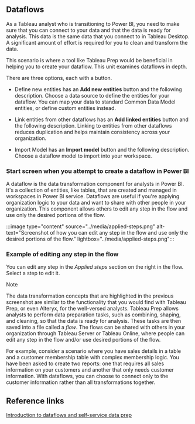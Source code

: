 ## Dataflows

As a Tableau analyst who is transitioning to Power BI, you need to make sure that you can connect to your data and that the data is ready for analysis. This data is the same data that you connect to in Tableau Desktop. A significant amount of effort is required for you to clean and transform the data.

This scenario is where a tool like Tableau Prep would be beneficial in helping you to create your dataflow. This unit examines dataflows in depth.

There are three options, each with a button.

- Define new entities has an **Add new entities** button and the following description. Choose a data source to define the entities for your dataflow. You can map your data to standard Common Data Model entities, or define custom entities instead.

- Link entities from other dataflows has an **Add linked entities** button and the following description. Linking to entities from other dataflows reduces duplication and helps maintain consistency across your organization.

- Import Model has an **Import model** button and the following description. Choose a dataflow model to import into your workspace.

### Start screen when you attempt to create a dataflow in Power BI

A dataflow is the data transformation component for analysts in Power BI. It's a collection of entities, like tables, that are created and managed in workspaces in Power BI service. Dataflows are useful if you're applying organization logic to your data and want to share with other people in your organization. This component allows others to edit any step in the flow and use only the desired portions of the flow.

:::image type="content" source="../media/applied-steps.png" alt-text="Screenshot of how you can edit any step in the flow and use only the desired portions of the flow." lightbox="../media/applied-steps.png":::

### Example of editing any step in the flow

You can edit any step in the *Applied steps* section on the right in the flow. Select a step to edit it.

> [!NOTE]
> The data transformation concepts that are highlighted in the previous screenshot are similar to the functionality that you would find with Tableau Prep, or even Alteryx, for the well-versed analysts. Tableau Prep allows analysts to perform data preparation tasks, such as combining, shaping, and cleaning, so that the data is ready for analysis. These tasks are then saved into a file called a *flow*.
> The flows can be shared with others in your organization through Tableau Server or Tableau Online, where people can edit any step in the flow and/or use desired portions of the flow.

For example, consider a scenario where you have sales details in a table and a customer membership table with complex membership logic. You have been asked to create two reports: one that requires all sales information on your customers and another that only needs customer information. With dataflows, you can choose to connect only to the customer information rather than all transformations together.

## Reference links

[Introduction to dataflows and self-service data prep](/power-bi/transform-model/dataflows/dataflows-introduction-self-service/?azure-portal=true)
